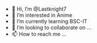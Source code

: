 - 👋 Hi, I’m @Lastknight7
- 👀 I’m interested in Anime
- 🌱 I’m currently learning BSC-IT
- 💞️ I’m looking to collaborate on ...
- 📫 How to reach me ...

<!---
Lastknight7/Lastknight7 is a ✨ special ✨ repository because its `README.md` (this file) appears on your GitHub profile.
You can click the Preview link to take a look at your changes.
--->
